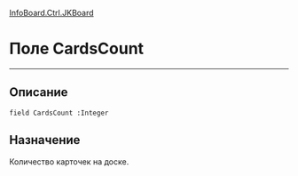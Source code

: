 ﻿---
Link: InfoBoard.Ctrl.JKBoard.@CardsCount
---

<!---  Навигация
[Имя проекта](#) :
-->
[InfoBoard.Ctrl.JKBoard](Default)

# Поле CardsCount
---

## Описание

    field CardsCount :Integer

<!--
## Аргументы{#Args}

### Аргумент1

Описание аргумента 1
-->

## Назначение

Количество карточек на доске.

<!--
## Пример

    CardsCount...
-->

